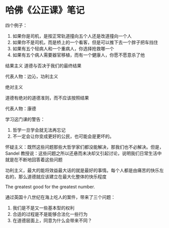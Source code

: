 # 哈佛《公正课》笔记

<!--
ID: 6d736904-f54c-4c95-95f4-ed696950ea63
Status: draft
Date: 2018-06-22T05:23:00
Modified: 2020-05-16T11:10:12
wp_id: 342
-->

四个例子：

1. 如果你是司机，是按正常轨道撞向五个人还是改道撞向一个人
2. 如果你不是司机，而是桥上的一个看客，但是可以推下去一个胖子把车挡住
3. 如果有五个轻病人和一个重病人，你选择抢救哪一个
4. 如果有五个病人需要器官移植，而有一个健康人，你愿不愿意杀了他

结果主义
道德与否决于我们的最终结果

代表人物：边沁，功利主义

绝对主义

道德有绝对的道德准则，而不应该按照结果

代表人物：康德

学习这门课的警告：

1. 哲学一旦学会就无法再忘记
2. 不一定会让你变成更好的公民，也可能会是更坏的。

怀疑主义：既然这些问题那些大哲学家们都没能解决，那我们也不必解决。但是，Sandel 教授说：这些问题之所以还悬而未决却又引起讨论，说明我们日常生活中就是在不断地回答着这些问题

功利主义，最大的能将效益最大话的就是最好的事情。每个人都是由痛苦的快乐左右的，那么道德就应该建立在最大化整体的快乐程度

The greatest good for the greatest number.

通过英国十八世纪在海上吃人的案件，带来了三个问题：

1. 我们是不是又一些基本型的权利
2. 合适的过程是不是能够合法化一些行为
3. 在道德层面上，同意为什么会带来不同？